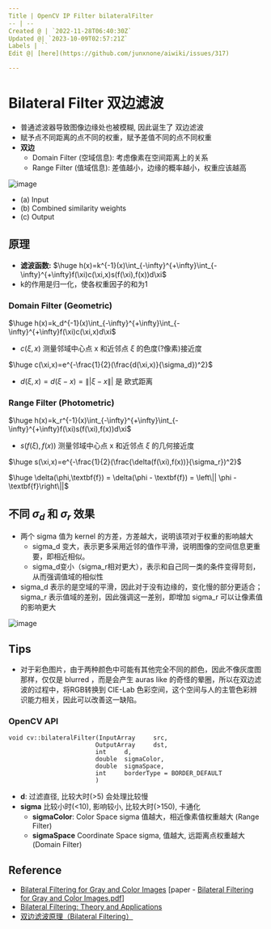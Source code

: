 ```yaml
---
Title | OpenCV IP Filter bilateralFilter
-- | --
Created @ | `2022-11-28T06:40:30Z`
Updated @| `2023-10-09T02:57:21Z`
Labels | ``
Edit @| [here](https://github.com/junxnone/aiwiki/issues/317)

---
```

# Bilateral Filter 双边滤波

- 普通滤波器导致图像边缘处也被模糊, 因此诞生了 双边滤波
- 赋予点不同距离的点不同的权重，赋予差值不同的点不同权重
- **双边**
  - Domain Filter (空域信息): 考虑像素在空间距离上的关系
  - Range Filter (值域信息): 差值越小，边缘的概率越小，权重应该越高

![image](https://github.com/junxnone/aiwiki/assets/2216970/b485464d-43ae-4e8f-b60c-8b43d426c6f2)

- (a) Input
- (b) Combined similarity weights
- (c) Output


## 原理
- **滤波函数:** $\huge h(x)=k^{-1}(x)\int_{-\infty}^{+\infty}\int_{-\infty}^{+\infty}f(\xi)c(\xi,x)s(f(\xi),f(x))d\xi$
- k的作用是归一化，使各权重因子的和为1

### Domain Filter (Geometric)

$\huge h(x)=k_d^{-1}(x)\int_{-\infty}^{+\infty}\int_{-\infty}^{+\infty}f(\xi)c(\xi,x)d\xi$

- $c(\xi,x)$ 测量邻域中心点 x 和近邻点 $\xi$ 的色度(?像素)接近度

$\huge c(\xi,x)=e^{-\frac{1}{2}(\frac{d(\xi,x)}{\sigma_d})^2}$

- $d(\xi,x) = d(\xi - x) = \left\|| \xi - x \right\||$ 是 欧式距离


### Range Filter (Photometric)


$\huge h(x)=k_r^{-1}(x)\int_{-\infty}^{+\infty}\int_{-\infty}^{+\infty}f(\xi)s(f(\xi),f(x))d\xi$

- $s(f(\xi),f(x))$ 测量邻域中心点 x 和近邻点 $\xi$ 的几何接近度

$\huge   s(\xi,x)=e^{-\frac{1}{2}(\frac{\delta(f(\xi),f(x))}{\sigma_r})^2}$

$\huge \delta(\phi,\textbf{f}) = \delta(\phi - \textbf{f}) = \left\|| \phi - \textbf{f}\right\||$




## 不同 $σ_d$ 和 $σ_r$ 效果
- 两个 sigma 值为 kernel 的方差，方差越大，说明该项对于权重的影响越大
  - sigma_d 变大，表示更多采用近邻的值作平滑，说明图像的空间信息更重要，即相近相似。
  - sigma_d变小（sigma_r相对更大），表示和自己同一类的条件变得苛刻，从而强调值域的相似性
- sigma_d 表示的是空域的平滑，因此对于没有边缘的，变化慢的部分更适合；sigma_r 表示值域的差别，因此强调这一差别，即增加 sigma_r 可以让像素值的影响更大

![image](https://user-images.githubusercontent.com/2216970/204224127-33c792f5-969e-4af1-9c92-a8f36c0a6c02.png)



## Tips

- 对于彩色图片，由于两种颜色中可能有其他完全不同的颜色，因此不像灰度图那样，仅仅是 blurred ，而是会产生 auras like 的奇怪的晕圈，所以在双边滤波的过程中，将RGB转换到 CIE-Lab 色彩空间，这个空间与人的主管色彩辨识能力相关，因此可以改善这一缺陷。


### OpenCV API

```
void cv::bilateralFilter(InputArray 	src,
                        OutputArray 	dst,
                        int 	d,
                        double 	sigmaColor,
                        double 	sigmaSpace,
                        int 	borderType = BORDER_DEFAULT 
                        )	
```

- **d**: 过滤直径, 比较大时(>5) 会处理比较慢
- **sigma** 比较小时(<10), 影响较小, 比较大时(>150), 卡通化
  - **sigmaColor**:  Color Space sigma 值越大，相近像素值权重越大 (Range Filter)
  - **sigmaSpace** Coordinate Space sigma, 值越大, 远距离点权重越大 (Domain Filter)



## Reference

- [Bilateral Filtering for Gray and Color Images](https://homepages.inf.ed.ac.uk/rbf/CVonline/LOCAL_COPIES/MANDUCHI1/Bilateral_Filtering.html) [paper - [Bilateral Filtering for Gray and Color Images.pdf](https://github.com/junxnone/aiwiki/files/12840067/Bilateral.Filtering.for.Gray.and.Color.Images.pdf)]
- [Bilateral Filtering: Theory and Applications](https://people.csail.mit.edu/sparis/publi/2009/fntcgv/Paris_09_Bilateral_filtering.pdf)
- [双边滤波原理（Bilateral Filtering）](https://zhuanlan.zhihu.com/p/161665205)

